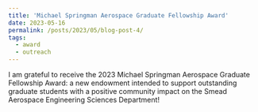 ```yaml
---
title: 'Michael Springman Aerospace Graduate Fellowship Award'
date: 2023-05-16
permalink: /posts/2023/05/blog-post-4/
tags:
  - award
  - outreach
---
```


I am grateful to receive the 2023 Michael Springman Aerospace Graduate Fellowship Award: a new endowment intended to support outstanding graduate students with a positive community impact on the Smead Aerospace Engineering Sciences Department!
